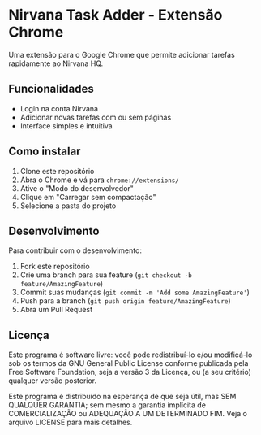# Nirvana Task Adder - Extensão Chrome

Uma extensão para o Google Chrome que permite adicionar tarefas rapidamente ao Nirvana HQ.

## Funcionalidades

- Login na conta Nirvana
- Adicionar novas tarefas com ou sem páginas
- Interface simples e intuitiva

## Como instalar

1. Clone este repositório
2. Abra o Chrome e vá para `chrome://extensions/`
3. Ative o "Modo do desenvolvedor"
4. Clique em "Carregar sem compactação"
5. Selecione a pasta do projeto

## Desenvolvimento

Para contribuir com o desenvolvimento:

1. Fork este repositório
2. Crie uma branch para sua feature (`git checkout -b feature/AmazingFeature`)
3. Commit suas mudanças (`git commit -m 'Add some AmazingFeature'`)
4. Push para a branch (`git push origin feature/AmazingFeature`)
5. Abra um Pull Request

## Licença

Este programa é software livre: você pode redistribuí-lo e/ou modificá-lo
sob os termos da GNU General Public License conforme publicada pela
Free Software Foundation, seja a versão 3 da Licença, ou
(a seu critério) qualquer versão posterior.

Este programa é distribuído na esperança de que seja útil,
mas SEM QUALQUER GARANTIA; sem mesmo a garantia implícita de
COMERCIALIZAÇÃO ou ADEQUAÇÃO A UM DETERMINADO FIM. Veja o
arquivo LICENSE para mais detalhes. 